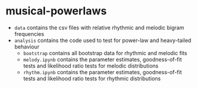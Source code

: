 # musical-powerlaws

- `data` contains the csv files with relative rhythmic and melodic bigram frequencies 
- `analysis` contains the code used to test for power-law and heavy-tailed behaviour
  - `bootstrap` contains all bootstrap data for rhythmic and melodic fits
  - `melody.ipynb` contains the parameter estimates, goodness-of-fit tests and likelihood ratio tests for melodic distributions
  - `rhythm.ipynb` contains the parameter estimates, goodness-of-fit tests and likelihood ratio tests for rhythmic distributions
